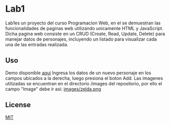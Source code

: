 # Lab1
Lab1es un proyecto del curso Programacion Web, en el se demuestran las funcionalidades de paginas web utilizando unicamente HTML y JavaScript.
Dicha pagina web consiste en un CRUD (Create, Read, Update, Delete) para manejar datos de personajes, incluyendo un listado para visualizar cada una de las entradas realizada.

## Uso
Demo disponible [aqui](https://oemc.github.io/Lab1/)
Ingresa los datos de un nuevo personaje en los campos ubicados a la derecha, luego presiona el boton Add.
Las imagenes utilizadas se encuentran en el directorio /images del repositorio, por ello el campo "Image" debe ir asi:
  [images/zelda.png](https://oemc.github.io/Lab1/images/zelda.png) 

## License
[MIT](https://github.com/oemc/Lab1/blob/master/LICENSE)
